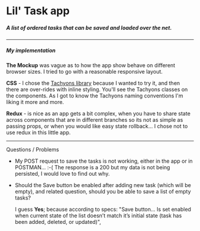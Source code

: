 # Lil' Task app
##### A list of ordered tasks that can be saved and loaded over the net.

- - -
##### My implementation
**The Mockup** was vague as to how the app show behave on different browser sizes.   I tried to go with a reasonable responsive layout.

**CSS** - I chose the [Tachyons library](http://tachyons.io/) because I wanted to try it, and then there are over-rides with inline styling.  You'll see the Tachyons classes on the components.  As I got to know the Tachyons naming conventions I'm liking it more and more.

**Redux** - is nice as an app gets a bit complex, when you have to share state across components that are in different branches so its not as simple as passing props, or when you would like easy state rollback...   I chose not to use redux in this little app.


---
Questions / Problems

- My POST request to save the tasks is not working, either in the app or in POSTMAN... :-(
  The response is a 200 but my data is not being persisted, I would love to find out why.

- Should the Save button be enabled after adding new task (which will be empty),  and related question, should you be able to save a list of empty tasks?

  I guess **Yes**; because according to specs:
    "Save button... Is set enabled when current state of the list doesn’t match it’s initial state (task has been added, deleted, or updated)",
